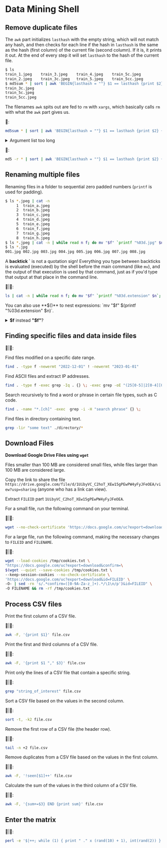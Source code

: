 # Data Mining Shell

## Remove duplicate files

The `awk` part initializes `lasthash` with the empty string, which will not match any hash, and then checks for each line if the hash in `lasthash` is the same as the hash (first column) of the current file (second column). 
If it is, it prints it out. At the end of every step it will set `lasthash` to the hash of the current file.

```bash
$ ls
train_1.jpeg	train_3.jpeg	train_4.jpeg	train_5c.jpeg
train_2.jpeg	train_3c.jpeg	train_5.jpeg	train_5cc.jpeg
$ md5sum * | sort | awk 'BEGIN{lasthash = ""} $1 == lasthash {print $2} {lasthash = $1}'
train_3c.jpeg
train_5c.jpeg
train_5cc.jpeg
```

The filenames `awk` spits out are fed to `rm` with `xargs`, which basically calls `rm` with what the `awk` part gives us.

🐧:
```bash
md5sum * | sort | awk 'BEGIN{lasthash = ""} $1 == lasthash {print $2} {lasthash = $1}' | xargs rm
```

<details>
  <summary>Argument list too long</summary>
  
  #### Colab Issue
  
  It's a kernel limitation on the size of the command line argument. This is a system issue, related to `execve` and `ARG_MAX` constant.
  Basically, the expansion produce a command (with its parameters) that exceeds the `ARG_MAX` limit.
  You can use a `for` loop instead, or the `find -exec` solution, which is much faster than a `for` loop.
  
  ```bash
  find . -name "*.jpeg" -print0 | xargs -0 md5sum | sort | awk 'BEGIN{lasthash = ""} $1 == lasthash {print $2} {lasthash = $1}' | xargs rm
  ```
  
  As noted above, the `for` loop approach is slower but more maintainable because it can adapt to more complex scenarios.
</details>

🍏:
```bash
md5 -r * | sort | awk 'BEGIN{lasthash = ""} $1 == lasthash {print $2} {lasthash = $1}' | xargs rm
```

## Renaming multiple files

Renaming files in a folder to sequential zero padded numbers (`printf` is used for padding).

```bash
$ ls *.jpeg | cat -n
     1	train_a.jpeg
     2	train_b.jpeg
     3	train_c.jpeg
     4	train_d.jpeg
     5	train_e.jpeg
     6	train_f.jpeg
     7	train_g.jpeg
     8	train_h.jpeg
$ ls *.jpeg | cat -n | while read n f; do mv "$f" `printf "%03d.jpg" $n`; done
$ ls *.jpg
001.jpg	002.jpg	003.jpg	004.jpg	005.jpg	006.jpg	007.jpg	008.jpg
```

A **backtick \`** is not a quotation sign! Everything you type between backticks is evaluated (executed) by the shell before the main command (like `mv`), and the output of that execution is used by that command, just as if you'd type that output at that place in the command line.

🐧|🍏:
```bash
ls | cat -n | while read n f; do mv "$f" `printf "%03d.extension" $n`; done
```

You can also use **$()** to nest expressions: `mv "$f" $(printf "%03d.extension" $n)`.

<details>
  <summary><b>$f</b> instead <b>"$f"</b>?</summary>
  
  **$f** instead of **"$f"** fails when filename contains spaces!
  
  The main difference is that the quoted version is not subject to field splitting by the shell.
  With double quotes the outcome of the command expansion would be fed as one parameter to the source command.
  Without quotes it would be broken up into multiple parameters, depending on the value of `IFS` (internal field separator) which contains space, `TAB` and newline by default.
  If the directory name does not contain such spaces then field splitting does not occur.
  
  As a rule of thumb, it is best to use double quotes with command substitutions and variable expansions.
</details>

## Finding specific files and data inside files

🐧|🍏:

Find files modified on a specific date range.

```bash
find . -type f -newermt "2022-12-01" ! -newermt "2023-01-01"
```

Find ASCII files and extract IP addresses.

```bash
find . -type f -exec grep -Iq . {} \; -exec grep -oE "(25[0-5]|2[0-4][0-9]|[01]?[0-9][0-9]?)\.(25[0-5]|2[0-4][0-9]|[01]?[0-9][0-9]?)\.(25[0-5]|2[0-4][0-9]|[01]?[0-9][0-9]?)\.(25[0-5]|2[0-4][0-9]|[01]?[0-9][0-9]?)" {} /dev/null \;
```

Search recursively to find a word or phrase in certain file types, such as C code.

```bash
find . -name "*.[ch]" -exec  grep -i -H "search phrase" {} \;
```

Find files in directory containing text.

```bash
grep -lir "some text" ./directory/*
```

## Download Files

**Download Google Drive Files using `wget`**

Files smaller than 100 MB are considered small files, while files larger than 100 MB are considered large.

Copy the link to share the file `https://drive.google.com/file/d/1UibyVC_C2hoT_XEw15gPEwPW4yFyJFeOEA/view?usp=sharing` (anyone who has a link can view).

Extract `FILEID` part `1UibyVC_C2hoT_XEw15gPEwPW4yFyJFeOEA`.

For a small file, run the following command on your terminal.

🐧|🍏:
```bash
wget --no-check-certificate 'https://docs.google.com/uc?export=download&id=FILEID' -O FILENAME
```

For a large file, run the following command, making the necessary changes to `FILEID` and `FILENAME`.

🐧|🍏:
```bash
wget --load-cookies /tmp/cookies.txt \
"https://docs.google.com/uc?export=download&confirm=\
$(wget --quiet --save-cookies /tmp/cookies.txt \
--keep-session-cookies --no-check-certificate \
'https://docs.google.com/uc?export=download&id=FILEID' \
-O- | sed -rn 's/.*confirm=([0-9A-Za-z_]+).*/\1\n/p')&id=FILEID" \
-O FILENAME && rm -rf /tmp/cookies.txt
```

## Process CSV files

Print the first column of a CSV file.

🐧|🍏:
```bash
awk -F, '{print $1}' file.csv
```

Print the first and third columns of a CSV file.

🐧|🍏:
```bash
awk -F, '{print $1 "," $3}' file.csv
```

Print only the lines of a CSV file that contain a specific string.

🐧|🍏:
```bash
grep "string_of_interest" file.csv
```

Sort a CSV file based on the values in the second column.

🐧|🍏:
```bash
sort -t, -k2 file.csv
```
Remove the first row of a CSV file (the header row).

🐧|🍏:
```bash
tail -n +2 file.csv
```

Remove duplicates from a CSV file based on the values in the first column.

🐧|🍏:
```bash
awk -F, '!seen[$1]++' file.csv
```

Calculate the sum of the values in the third column of a CSV file.

🐧|🍏:
```bash
awk -F, '{sum+=$3} END {print sum}' file.csv
```

## Enter the matrix

🐧|🍏:
```bash
perl -e '$|++; while (1) { print " ." x (rand(10) + 1), int(rand(2)) }'
```
